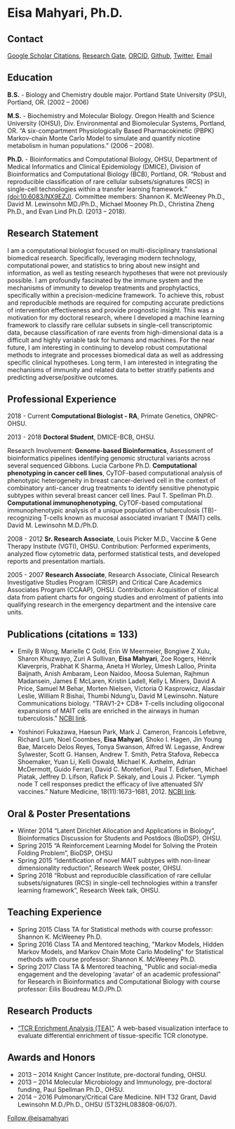 # Eisa Mahyari, Ph.D.

## Contact 
[Google Scholar Citations](https://scholar.google.com/citations?user=vp6qss8AAAAJ&hl=en), [Research Gate](https://www.researchgate.net/profile/Eisa_Mahyari), [ORCID](https://orcid.org/0000-0002-5613-3131), [Github](https://eisascience.github.io/), [Twitter](https://twitter.com/eisamahyari), [Email](mailto:eisamahyari@gmail.com)
 
## Education
__B.S.__ - Biology and Chemistry double major. Portland State University (PSU), Portland, OR. (2002 – 2006)

__M.S.__ - Biochemistry and Molecular Biology. Oregon Health and Science University (OHSU), Div. Environmental and Biomolecular Systems, Portland, OR. “A six-compartment Physiologically Based Pharmacokinetic (PBPK) Markov-chain Monte Carlo Model to simulate and quantify nicotine metabolism in human populations.” (2006 – 2008).

__Ph.D.__ - Bioinformatics and Computational Biology, OHSU, Department of Medical Informatics and Clinical Epidemiology (DMICE), Division of Bioinformatics and Computational Biology (BCB), Portland, OR. “Robust and reproducible classification of rare cellular subsets/signatures (RCS) in single-cell technologies within a transfer learning framework.” [(doi:10.6083/NX9EZJ)](https://doi.org/10.6083/nx9ezj). Committee members: Shannon K. McWeeney Ph.D., David M. Lewinsohn MD./Ph.D., Michael Mooney Ph.D., Christina Zheng Ph.D., and Evan Lind Ph.D. (2013 – 2018).

## Research Statement
I am a computational biologist focused on multi-disciplinary translational biomedical research. Specifically, leveraging modern technology, computational power, and statistics to bring about new insight and information, as well as testing research hypotheses that were not previously possible. I am profoundly fascinated by the immune system and the mechanisms of immunity to develop treatments and prophylactics, specifically within a precision-medicine framework. To achieve this, robust and reproducible methods are required for computing accurate predictions of intervention effectiveness and provide prognostic insight. This was a motivation for my doctoral research, where I developed a machine learning framework to classify rare cellular subsets in single-cell transcriptomic data, because classification of rare events from high-dimensional data is a difficult and highly variable task for humans and machines. For the near future, I am interesting in continuing to develop robust computational methods to integrate and processes biomedical data as well as addressing specific clinical hypotheses. Long term, I am interested in integrating the mechanisms of immunity and related data to better stratify patients and predicting adverse/positive outcomes.


## Professional Experience
2018 - Current   __Computational Biologist - RA__, Primate Genetics, ONPRC-OHSU.

2013 - 2018      __Doctoral Student__, DMICE-BCB, OHSU.

Research Involvement: 
__Genome-based Bioinformatics__, Assessment of bioinformatics pipelines identifying genomic structural variants across several sequenced Gibbons. Lucia Carbone Ph.D.
__Computational phenotyping in cancer cell lines__, CyTOF-based computational analysis of phenotypic heterogeneity in breast cancer-derived cell in the context of combinatory anti-cancer drug treatments to identify sensitive phenotypic subtypes within several breast cancer cell lines. Paul T. Spellman Ph.D.
__Computational immunophenotyping__, CyTOF-based computational immunophenotypic analysis of a unique population of tuberculosis (TB)-recognizing T-cells known as mucosal associated invariant T (MAIT) cells. David M. Lewinsohn M.D./Ph.D.

2008 - 2012      __Sr. Research Associate__, Louis Picker M.D., Vaccine & Gene Therapy Institute (VGTI), OHSU. 
Contribution: Performed experiments, analyzed flow cytometric data, performed statistical tests, and developed reports and presentation martials. 

2005 - 2007      __Research Associate__, Research Associate, Clinical Research Investigative Studies Program (CRISP) and Critical Care Academics Associates Program (CCAAP), OHSU.
Contribution: Acquisition of clinical data from patient charts for ongoing studies and enrolment of patients into qualifying research in the emergency department and the intensive care units.  

## Publications (citations = 133)
+ Emily B Wong, Marielle C Gold, Erin W Meermeier, Bongiwe Z Xulu, Sharon Khuzwayo, Zuri A Sullivan, __Eisa Mahyari__, Zoe Rogers, Hénrik Kløverpris, Prabhat K Sharma, Aneta H Worley, Umesh Lalloo, Prinita Baijnath, Anish Ambaram, Leon Naidoo, Moosa Suleman, Rajhmun Madansein, James E McLaren, Kristin Ladell, Kelly L Miners, David A Price, Samuel M Behar, Morten Nielsen, Victoria O Kasprowicz, Alasdair Leslie, William R Bishai, Thumbi Ndung’u, David M Lewinsohn. Nature Communications biology. "TRAV1-2+ CD8+ T-cells including oligoconal expansions of MAIT cells are enriched in the airways in human tuberculosis." [NCBI link](https://www.ncbi.nlm.nih.gov/pubmed/31231693/).

+ Yoshinori Fukazawa, Haesun Park, Mark J. Cameron, Francois Lefebvre, Richard Lum, Noel Coombes, __Eisa Mahyari__, Shoko I. Hagen, Jin Young Bae, Marcelo Delos Reyes, Tonya Swanson, Alfred W. Legasse, Andrew Sylwester, Scott G. Hansen, Andrew T. Smith, Petra Stafova, Rebecca Shoemaker, Yuan Li, Kelli Oswald, Michael K. Axthelm, Adrian McDermott, Guido Ferrari, David C. Montefiori, Paul T. Edlefsen, Michael Piatak, Jeffrey D. Lifson, Rafick P. Sékaly, and Louis J. Picker.   “Lymph node T cell responses predict the efficacy of live attenuated SIV vaccines.” Nature Medicine, 18(11):1673–1681, 2012. [NCBI link](https://www.ncbi.nlm.nih.gov/pubmed/22961108).

## Oral & Poster Presentations
+ Winter 2014   “Latent Dirichlet Allocation and Applications in Biology”, Bioinformatics Discussion for Students and Postdocs (BioDSP), OHSU.
+ Spring 2015   “A Reinforcement Learning Model for Solving the Protein Folding Problem”, BioDSP, OHSU
+ Spring 2015   “Identification of novel MAIT subtypes with non-linear dimensionality reduction”, Research Week poster, OHSU.
+ Spring 2018   “Robust and reproducible classification of rare cellular subsets/signatures (RCS) in single-cell technologies within a transfer learning framework”, Research Week talk, OHSU.

## Teaching Experience
+ Spring 2015	Class TA for Statistical methods with course professor: Shannon K. McWeeney Ph.D.
+ Spring 2016	Class TA and Mentored teaching, "Markov Models, Hidden Markov Models, and Markov Chain Mote Carlo Modeling" for Statistical methods with course professor: Shannon K. McWeeney Ph.D.
+ Spring 2017	Class TA & Mentored teaching, "Public and social-media engagement and the developing ‘avatar’ of an academic professional" for Research in Bioinformatics and Computational Biology with course professor: Eilis Boudreau M.D./Ph.D.

## Research Products
+ [“TCR Enrichment Analysis (TEA)”](https://github.com/eisascience/Wong-Gold-Lewinsohn). A web-based visualization interface to evaluate differential enrichment of tissue-specific TCR clonotype. 

## Awards and Honors
+ 2013 – 2014     Knight Cancer Institute, pre-doctoral funding, OHSU.
+ 2013 – 2014     Molecular Microbiology and Immunology, pre-doctoral funding, Paul Spellman Ph.D., OHSU.
+ 2014 – 2016     Pulmonary/Critical Care Medicine. NIH T32 Grant, David Lewinsohn M.D./Ph.D., OHSU (5T32HL083808-06/07).



[Follow @eisamahyari](https://twitter.com/eisamahyari)
